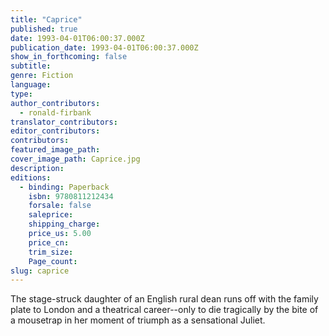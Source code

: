```yaml
---
title: "Caprice"
published: true
date: 1993-04-01T06:00:37.000Z
publication_date: 1993-04-01T06:00:37.000Z
show_in_forthcoming: false
subtitle:
genre: Fiction
language:
type:
author_contributors:
  - ronald-firbank
translator_contributors:
editor_contributors:
contributors:
featured_image_path:
cover_image_path: Caprice.jpg
description:
editions:
  - binding: Paperback
    isbn: 9780811212434
    forsale: false
    saleprice:
    shipping_charge:
    price_us: 5.00
    price_cn:
    trim_size:
    Page_count:
slug: caprice
---
```


The stage-struck daughter of an English rural dean runs off with the family plate to London and a theatrical career--only to die tragically by the bite of a mousetrap in her moment of triumph as a sensational Juliet. 

